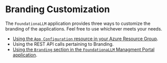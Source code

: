 # Branding Customization

The `FoundationaLLM` application provides three ways to customize the branding of the applications. Feel free to use whichever meets your needs.
- [Using the  `App Configuration` resource in your Azure Resource Group](branding-app-configuration.md).  
- Using the REST API calls pertaining to Branding.
- [Using the `Branding` section in the `FoundationaLLM` Managment Portal application](branding-management-portal.md).

